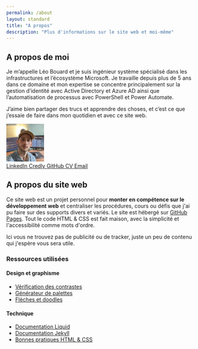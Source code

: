 ```yaml
---
permalink: /about
layout: standard
title: "A propos"
description: "Plus d'informations sur le site web et moi-même"
---
```


<div class="aboutMe">
    <div>
        <h2 id="a-propos-de-moi">A propos de moi</h2>
        <p>Je m’appelle Léo Bouard et je suis ingénieur système spécialisé dans les infrastructures et l’écosystème Microsoft. Je travaille depuis plus de 5 ans dans ce domaine et mon expertise se concentre principalement sur la gestion d’identité avec Active Directory et Azure AD ainsi que l’automatisation de processus avec PowerShell et Power Automate.</p>
        <p>J’aime bien partager des trucs et apprendre des choses, et c’est ce que j’essaie de faire dans mon quotidien et avec ce site web.</p>   
    </div>
    <img src="/assets/images/profile-picture.jpg" alt="Photo de profil" height="100" width="100">
</div>

<div class="personalLinks">
    <a href="{{ site.linkedin }}" target="_blank">
        <i class="fa-brands fa-linkedin"></i>
        <span>LinkedIn</span>
    </a>
    <a href="{{ site.credly }}" target="_blank">
        <i class="fa-solid fa-shield"></i>
        <span>Credly</span>
    </a>
    <a href="{{ site.github.owner_url }}" target="_blank">
        <i class="fa-brands fa-github"></i>
        <span>GitHub</span>
    </a>
    <a href="/cv" class="cv">
        <i class="fa-solid fa-file"></i>
        <span>CV</span>
    </a>
    <a href="mailto:{{ site.emailAddress }}">
        <i class="fa-solid fa-envelope"></i>
        <span>Email</span>
    </a>
</div>

## A propos du site web

Ce site web est un projet personnel pour **monter en compétence sur le développement web** et centraliser les procédures, cours ou défis que j'ai pu faire sur des supports divers et variés. Le site est hébergé sur [GitHub Pages](https://docs.github.com/en/pages). Tout le code HTML & CSS est fait maison, avec la simplicité et l'accessibilité comme mots d'ordre.

Ici vous ne trouvez pas de publicité ou de tracker, juste un peu de contenu qui j'espère vous sera utile.

### Ressources utilisées

#### Design et graphisme

- [Vérification des contrastes](https://color.adobe.com/fr/create/color-contrast-analyzer)
- [Générateur de palettes](https://coolors.co/generate)
- [Flèches et doodles](https://www.highlights.design/)

#### Technique

- [Documentation Liquid](https://shopify.github.io/liquid/)
- [Documentation Jekyll](https://jekyllrb.com/docs/)
- [Bonnes pratiques HTML & CSS](https://pagespeed.web.dev/)
